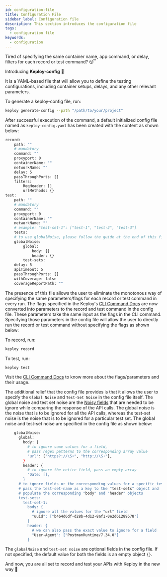 ```yaml
---
id: configuration-file
title: Configuration File
sidebar_label: Configuration file
description: This section introduces the configuration file
tags:
  - configuration file
keywords:
  - configuration
---
```


Tired of specifying the same container name, app command, or delay, filters for each record or test command? 😴

Introducing **Keploy-config** 🎉

It is a YAML-based file that will allow you to define the testing configurations, including container setups, delays, and any other relevant parameters.

To generate a keploy-config file, run:

```bash
keploy generate-config --path "/path/to/your/project"
```

After successful execution of the command, a default initialized config file named as `keploy-config.yaml` has been created with the content as shown below:

```bash
record:
    path: ""
    # mandatory
    command: ""
    proxyport: 0
    containerName: ""
    networkName: ""
    delay: 5
    passThroughPorts: []
    filters:
        ReqHeader: []
        urlMethods: {}
test:
    path: ""
    # mandatory
    command: ""
    proxyport: 0
    containerName: ""
    networkName: ""
    # example: "test-set-1": ["test-1", "test-2", "test-3"]
    tests:
    # to use globalNoise, please follow the guide at the end of this file.
    globalNoise:
        global:
            body: {}
            header: {}
        test-sets:
    delay: 5
    apiTimeout: 5
    passThroughPorts: []
    withCoverage: false
    coverageReportPath: ""
```

The presence of this file allows the user to eliminate the monotonous way of specifying the same parameters/flags for each record or test command in every run. The flags specified in the Keploy's [CLI Command Docs](http://keploy.io/docs/running-keploy/cli-commands/) are now converted into parameters to the record and test command in the config file. These parameters take the same input as the flags in the CLI command. Specifying those parameters in the config file will allow the user to directly run the record or test command without specifying the flags as shown below:

To record, run:

```bash
keploy record
```

To test, run:

```bash
keploy test
```

Visit the [CLI Command Docs](http://keploy.io/docs/running-keploy/cli-commands/) to know more about the flags/parameters and their usage.

The additional relief that the config file provides is that it allows the user to specify the `Global Noise` and `Test-Set Noise` in the config file itself. The global noise and test set noise are the [Noisy fields](http://keploy.io/docs/concepts/general-glossary/#3-noisy-field) that are needed to be ignore while comparing the response of the API calls. The global noise is the noise that is to be ignored for all the API calls, whereas the test-set noise is the noise that is to be ignored for a particular test set. The global noise and test-set noise are specified in the config file as shown below:

```bash
    globalNoise: 
      global:
        body: {
          # to ignore some values for a field, 
          # pass regex patterns to the corresponding array value
          "url": ["https?://\S+", "http://\S+"],
        }
        header: {
          # to ignore the entire field, pass an empty array
          "Date: [],
        }
      # to ignore fields or the corresponding values for a specific test-set,
      # pass the test-set-name as a key to the "test-sets" object and
      # populate the corresponding "body" and "header" objects 
      test-sets:
        test-set-1:
          body: {
            # ignore all the values for the "url" field
            "uuid": ["b464d6df-d28b-4d12-8af1-0e2d61289578"]
          }
          header: { 
            # we can also pass the exact value to ignore for a field
            "User-Agent": ["PostmanRuntime/7.34.0"]
          }
```

The `globalNoise` and `test-set noise` are optional fields in the config file. If not specified, the default value for both the fields is an empty object `{}`.

And now, you are all set to record and test your APIs with Keploy in the new way 🚀
